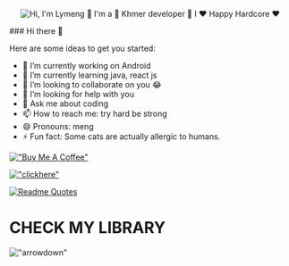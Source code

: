 

<p align="center">
  <img src="https://github.com/matyo91/matyo91/raw/main/assets/github.gif" alt="Hi, I'm Lymeng 👋 I'm a 🚀 Khmer developer 🚀 I ❤️ Happy Hardcore ❤️">
</p>
### Hi there 👋
<!-- **Lymengchun/Lymengchun** is a ✨ _special_ ✨ repository because its `README.md` (this file) appears on your GitHub profile. -->

Here are some ideas to get you started:

- 🔭 I’m currently working on Android
- 🌱 I’m currently learning java, react js
- 👯 I’m looking to collaborate on you 😂
- 🤔 I’m looking for help with you
- 💬 Ask me about coding
- 📫 How to reach me: try hard be strong
- 😄 Pronouns: meng
- ⚡ Fun fact: Some cats are actually allergic to humans.


[!["Buy Me A Coffee"](https://www.buymeacoffee.com/assets/img/custom_images/orange_img.png)](https://www.buymeacoffee.com/lymengchhun)

[!["clickhere"](https://media.giphy.com/media/rvUbaxVpe87qErZ6yE/giphy.gif)](https://profile-summary-for-github.com/user/lymengchun)

[![Readme Quotes](https://quotes-github-readme.vercel.app/api?type=horizontal&theme=dark)](https://github.com/piyushsuthar/github-readme-quotes)

# CHECK MY LIBRARY
!["arrowdown"](https://media.giphy.com/media/hJl9v892gjwLEdHoZv/giphy.gif)


